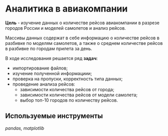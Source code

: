 # Аналитика в авиакомпании

**Цель** - изучение данных о количестве рейсов авиакомпании в разрезе городов России и моделей самолетов и анализ рейсов.

Массивы данных содержат в себе информацию о количестве рейсов в разбивке по моделям самолетов, а также о среднем количестве рейсов в разбивке по городам прилета за день. 

В ходе исследования решается ряд **задач**:
- импортирование файлов; 
- изучение полученной информациии;
- проверка на пропуски, корректность типа данных;
- проведение анализа рейсов:
    + зависимости количества рейсов от города;
    + зависимости количества рейсов от модели самолета;
    + выбор топ-10 городов по количеству рейсов.

## Используемые инструменты
*pandas, matplotlib*
